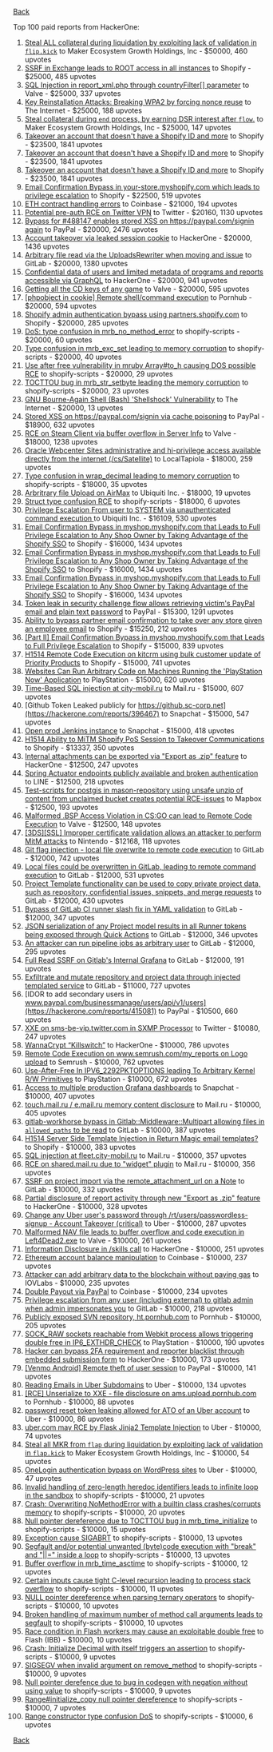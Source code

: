 [Back](../README.md)

Top 100 paid reports from HackerOne:

1. [Steal ALL collateral during liquidation by exploiting lack of validation in `flip.kick`](https://hackerone.com/reports/684092) to Maker Ecosystem Growth Holdings, Inc - $50000, 460 upvotes
2. [SSRF in Exchange leads to ROOT access in all instances](https://hackerone.com/reports/341876) to Shopify - $25000, 485 upvotes
3. [SQL Injection in report_xml.php through countryFilter[] parameter](https://hackerone.com/reports/383127) to Valve - $25000, 337 upvotes
4. [Key Reinstallation Attacks: Breaking WPA2 by forcing nonce reuse](https://hackerone.com/reports/286740) to The Internet - $25000, 188 upvotes
5. [Steal collateral during `end` process, by earning DSR interest after `flow`.](https://hackerone.com/reports/672664) to Maker Ecosystem Growth Holdings, Inc - $25000, 147 upvotes
6. [Takeover an account that doesn't have a Shopify ID and more](https://hackerone.com/reports/867513) to Shopify - $23500, 1841 upvotes
7. [Takeover an account that doesn't have a Shopify ID and more](https://hackerone.com/reports/867513) to Shopify - $23500, 1841 upvotes
8. [Takeover an account that doesn't have a Shopify ID and more](https://hackerone.com/reports/867513) to Shopify - $23500, 1841 upvotes
9. [Email Confirmation Bypass in your-store.myshopify.com which leads to privilege escalation](https://hackerone.com/reports/910300) to Shopify - $22500, 519 upvotes
10. [ETH contract handling errors](https://hackerone.com/reports/328526) to Coinbase - $21000, 194 upvotes
11. [Potential pre-auth RCE on Twitter VPN](https://hackerone.com/reports/591295) to Twitter - $20160, 1130 upvotes
12. [Bypass for #488147 enables stored XSS on https://paypal.com/signin again](https://hackerone.com/reports/510152) to PayPal - $20000, 2476 upvotes
13. [Account takeover via leaked session cookie](https://hackerone.com/reports/745324) to HackerOne - $20000, 1436 upvotes
14. [Arbitrary file read via the UploadsRewriter when moving and issue](https://hackerone.com/reports/827052) to GitLab - $20000, 1380 upvotes
15. [Confidential data of users and limited metadata of programs and reports accessible via GraphQL](https://hackerone.com/reports/489146) to HackerOne - $20000, 941 upvotes
16. [Getting all the CD keys of any game](https://hackerone.com/reports/391217) to Valve - $20000, 595 upvotes
17. [[phpobject in cookie] Remote shell/command execution](https://hackerone.com/reports/141956) to Pornhub - $20000, 594 upvotes
18. [Shopify admin authentication bypass using partners.shopify.com](https://hackerone.com/reports/270981) to Shopify - $20000, 285 upvotes
19. [DoS: type confusion in mrb_no_method_error](https://hackerone.com/reports/181871) to shopify-scripts - $20000, 60 upvotes
20. [Type confusion in mrb_exc_set leading to memory corruption](https://hackerone.com/reports/185041) to shopify-scripts - $20000, 40 upvotes
21. [Use after free vulnerability in mruby Array#to_h causing DOS possible RCE](https://hackerone.com/reports/181321) to shopify-scripts - $20000, 29 upvotes
22. [TOCTTOU bug in mrb_str_setbyte leading the memory corruption](https://hackerone.com/reports/181893) to shopify-scripts - $20000, 23 upvotes
23. [GNU Bourne-Again Shell (Bash) 'Shellshock' Vulnerability](https://hackerone.com/reports/29839) to The Internet - $20000, 13 upvotes
24. [Stored XSS on https://paypal.com/signin via cache poisoning](https://hackerone.com/reports/488147) to PayPal - $18900, 632 upvotes
25. [RCE on Steam Client via buffer overflow in Server Info](https://hackerone.com/reports/470520) to Valve - $18000, 1238 upvotes
26. [Oracle Webcenter Sites administrative and hi-privilege access available directly from the internet (/cs/Satellite)](https://hackerone.com/reports/170532) to LocalTapiola - $18000, 259 upvotes
27. [Type confusion in wrap_decimal leading to memory corruption](https://hackerone.com/reports/185051) to shopify-scripts - $18000, 35 upvotes
28. [Arbritrary file Upload on AirMax](https://hackerone.com/reports/73480) to Ubiquiti Inc. - $18000, 19 upvotes
29. [Struct type confusion RCE](https://hackerone.com/reports/181879) to shopify-scripts - $18000, 6 upvotes
30. [Privilege Escalation From user to SYSTEM via unauthenticated command execution ](https://hackerone.com/reports/544928) to Ubiquiti Inc. - $16109, 530 upvotes
31. [Email Confirmation Bypass in myshop.myshopify.com that Leads to Full Privilege Escalation to Any Shop Owner by Taking Advantage of the Shopify SSO](https://hackerone.com/reports/791775) to Shopify - $16000, 1434 upvotes
32. [Email Confirmation Bypass in myshop.myshopify.com that Leads to Full Privilege Escalation to Any Shop Owner by Taking Advantage of the Shopify SSO](https://hackerone.com/reports/791775) to Shopify - $16000, 1434 upvotes
33. [Email Confirmation Bypass in myshop.myshopify.com that Leads to Full Privilege Escalation to Any Shop Owner by Taking Advantage of the Shopify SSO](https://hackerone.com/reports/791775) to Shopify - $16000, 1434 upvotes
34. [Token leak in security challenge flow allows retrieving victim's PayPal email and plain text password](https://hackerone.com/reports/739737) to PayPal - $15300, 1291 upvotes
35. [Ability to bypass partner email confirmation to take over any store given an employee email](https://hackerone.com/reports/300305) to Shopify - $15250, 212 upvotes
36. [[Part II] Email Confirmation Bypass in myshop.myshopify.com that Leads to Full Privilege Escalation](https://hackerone.com/reports/796808) to Shopify - $15000, 839 upvotes
37. [H1514 Remote Code Execution on kitcrm using bulk customer update of Priority Products](https://hackerone.com/reports/422944) to Shopify - $15000, 741 upvotes
38. [Websites Can Run Arbitrary Code on Machines Running the 'PlayStation Now' Application](https://hackerone.com/reports/873614) to PlayStation - $15000, 620 upvotes
39. [Time-Based SQL injection at city-mobil.ru](https://hackerone.com/reports/868436) to Mail.ru - $15000, 607 upvotes
40. [Github Token Leaked publicly for https://github.sc-corp.net](https://hackerone.com/reports/396467) to Snapchat - $15000, 547 upvotes
41. [Open prod Jenkins instance](https://hackerone.com/reports/231460) to Snapchat - $15000, 418 upvotes
42. [H1514 Ability to MiTM Shopify PoS Session to Takeover Communications](https://hackerone.com/reports/423467) to Shopify - $13337, 350 upvotes
43. [Internal attachments can be exported via "Export as .zip" feature](https://hackerone.com/reports/186230) to HackerOne - $12500, 247 upvotes
44. [Spring Actuator endpoints publicly available and broken authentication](https://hackerone.com/reports/838635) to LINE - $12500, 218 upvotes
45. [Test-scripts for postgis in mason-repository using unsafe unzip of content from unclaimed bucket creates potential RCE-issues](https://hackerone.com/reports/329689) to Mapbox - $12500, 193 upvotes
46. [Malformed .BSP Access Violation in CS:GO can lead to Remote Code Execution](https://hackerone.com/reports/351014) to Valve - $12500, 148 upvotes
47. [[3DS][SSL] Improper certificate validation allows an attacker to perform MitM attacks](https://hackerone.com/reports/894922) to Nintendo - $12168, 118 upvotes
48. [Git flag injection - local file overwrite to remote code execution](https://hackerone.com/reports/658013) to GitLab - $12000, 742 upvotes
49. [Local files could be overwritten in GitLab, leading to remote command execution](https://hackerone.com/reports/587854) to GitLab - $12000, 531 upvotes
50. [Project Template functionality can be used to copy private project data, such as repository, confidential issues, snippets, and merge requests](https://hackerone.com/reports/689314) to GitLab - $12000, 430 upvotes
51. [Bypass of GitLab CI runner slash fix in YAML validation](https://hackerone.com/reports/409395) to GitLab - $12000, 347 upvotes
52. [JSON serialization of any Project model results in all Runner tokens being exposed through Quick Actions](https://hackerone.com/reports/509924) to GitLab - $12000, 346 upvotes
53. [An attacker can run pipeline jobs as arbitrary user](https://hackerone.com/reports/894569) to GitLab - $12000, 295 upvotes
54. [Full Read SSRF on Gitlab's Internal Grafana](https://hackerone.com/reports/878779) to GitLab - $12000, 191 upvotes
55. [Exfiltrate and mutate repository and project data through injected templated service](https://hackerone.com/reports/446585) to GitLab - $11000, 727 upvotes
56. [IDOR to add secondary users in www.paypal.com/businessmanage/users/api/v1/users](https://hackerone.com/reports/415081) to PayPal - $10500, 660 upvotes
57. [XXE on sms-be-vip.twitter.com in SXMP Processor](https://hackerone.com/reports/248668) to Twitter - $10080, 247 upvotes
58. [WannaCrypt “Killswitch”](https://hackerone.com/reports/228648) to HackerOne - $10000, 786 upvotes
59. [Remote Code Execution on www.semrush.com/my_reports on Logo upload](https://hackerone.com/reports/403417) to Semrush - $10000, 762 upvotes
60. [Use-After-Free In IPV6_2292PKTOPTIONS leading To Arbitrary Kernel R/W Primitives](https://hackerone.com/reports/826026) to PlayStation - $10000, 672 upvotes
61. [Access to multiple production Grafana dashboards](https://hackerone.com/reports/663628) to Snapchat - $10000, 407 upvotes
62. [touch.mail.ru / e.mail.ru memory content disclosure](https://hackerone.com/reports/513236) to Mail.ru - $10000, 405 upvotes
63. [gitlab-workhorse bypass in Gitlab::Middleware::Multipart allowing files in `allowed_paths` to be read](https://hackerone.com/reports/850447) to GitLab - $10000, 387 upvotes
64. [H1514 Server Side Template Injection in Return Magic email templates?](https://hackerone.com/reports/423541) to Shopify - $10000, 383 upvotes
65. [SQL injection at fleet.city-mobil.ru](https://hackerone.com/reports/881901) to Mail.ru - $10000, 357 upvotes
66. [RCE on shared.mail.ru due to "widget" plugin](https://hackerone.com/reports/518637) to Mail.ru - $10000, 356 upvotes
67. [SSRF on project import via the remote_attachment_url on a Note](https://hackerone.com/reports/826361) to GitLab - $10000, 332 upvotes
68. [Partial disclosure of report activity through new "Export as .zip" feature](https://hackerone.com/reports/182358) to HackerOne - $10000, 328 upvotes
69. [Change any Uber user's password through /rt/users/passwordless-signup - Account Takeover (critical)](https://hackerone.com/reports/143717) to Uber - $10000, 287 upvotes
70. [Malformed NAV file leads to buffer overflow and code execution in Left4Dead2.exe](https://hackerone.com/reports/542180) to Valve - $10000, 261 upvotes
71. [Information Disclosure in /skills call](https://hackerone.com/reports/188719) to HackerOne - $10000, 251 upvotes
72. [Ethereum account balance manipulation](https://hackerone.com/reports/300748) to Coinbase - $10000, 237 upvotes
73. [Attacker can add arbitrary data to the blockchain without paying gas](https://hackerone.com/reports/396954) to IOVLabs - $10000, 235 upvotes
74. [Double Payout via PayPal](https://hackerone.com/reports/307239) to Coinbase - $10000, 234 upvotes
75. [Privilege escalation from any user (including external) to gitlab admin when admin impersonates you](https://hackerone.com/reports/493324) to GitLab - $10000, 218 upvotes
76. [Publicly exposed SVN repository, ht.pornhub.com](https://hackerone.com/reports/72243) to Pornhub - $10000, 205 upvotes
77. [SOCK_RAW sockets reachable from Webkit process allows triggering double free in IP6_EXTHDR_CHECK](https://hackerone.com/reports/943231) to PlayStation - $10000, 190 upvotes
78. [Hacker can bypass 2FA requirement and reporter blacklist through embedded submission form](https://hackerone.com/reports/418767) to HackerOne - $10000, 173 upvotes
79. [[Venmo Android] Remote theft of user session](https://hackerone.com/reports/401940) to PayPal - $10000, 141 upvotes
80. [Reading Emails in Uber Subdomains](https://hackerone.com/reports/156536) to Uber - $10000, 134 upvotes
81. [[RCE] Unserialize to XXE - file disclosure on ams.upload.pornhub.com](https://hackerone.com/reports/142562) to Pornhub - $10000, 88 upvotes
82. [password reset token leaking allowed for ATO of an Uber account](https://hackerone.com/reports/173551) to Uber - $10000, 86 upvotes
83. [uber.com may RCE by Flask Jinja2 Template Injection](https://hackerone.com/reports/125980) to Uber - $10000, 74 upvotes
84. [Steal all MKR from `flap` during liquidation by exploiting lack of validation in `flap.kick`](https://hackerone.com/reports/684152) to Maker Ecosystem Growth Holdings, Inc - $10000, 54 upvotes
85. [OneLogin authentication bypass on WordPress sites](https://hackerone.com/reports/136169) to Uber - $10000, 47 upvotes
86. [Invalid handling of zero-length heredoc identifiers leads to infinite loop in the sandbox](https://hackerone.com/reports/187305) to shopify-scripts - $10000, 21 upvotes
87. [Crash: Overwriting NoMethodError with a builtin class crashes/corrupts memory](https://hackerone.com/reports/186723) to shopify-scripts - $10000, 20 upvotes
88. [Null pointer dereference due to TOCTTOU bug in mrb_time_initialize](https://hackerone.com/reports/182274) to shopify-scripts - $10000, 15 upvotes
89. [Exception cause SIGABRT](https://hackerone.com/reports/180977) to shopify-scripts - $10000, 13 upvotes
90. [Segfault and/or potential unwanted (byte)code execution with "break" and "||=" inside a loop](https://hackerone.com/reports/183356) to shopify-scripts - $10000, 13 upvotes
91. [Buffer overflow in mrb_time_asctime](https://hackerone.com/reports/188326) to shopify-scripts - $10000, 12 upvotes
92. [Certain inputs cause tight C-level recursion leading to process stack overflow](https://hackerone.com/reports/189633) to shopify-scripts - $10000, 11 upvotes
93. [NULL pointer dereference when parsing ternary operators](https://hackerone.com/reports/181677) to shopify-scripts - $10000, 10 upvotes
94. [Broken handling of maximum number of method call arguments leads to segfault](https://hackerone.com/reports/182484) to shopify-scripts - $10000, 10 upvotes
95. [Race condition in Flash workers may cause an exploitabl​e double free](https://hackerone.com/reports/37240) to Flash (IBB) - $10000, 10 upvotes
96. [Crash: Initialize Decimal with itself triggers an assertion](https://hackerone.com/reports/185775) to shopify-scripts - $10000, 9 upvotes
97. [SIGSEGV when invalid argument on remove_method](https://hackerone.com/reports/181874) to shopify-scripts - $10000, 9 upvotes
98. [Null pointer derefence due to bug in codegen with negation without using value](https://hackerone.com/reports/187536) to shopify-scripts - $10000, 9 upvotes
99. [Range#initialize_copy null pointer dereference](https://hackerone.com/reports/181685) to shopify-scripts - $10000, 7 upvotes
100. [Range constructor type confusion DoS](https://hackerone.com/reports/181910) to shopify-scripts - $10000, 6 upvotes


[Back](../README.md)